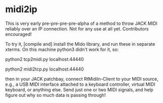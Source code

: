 # midi2ip
This is very early pre-pre-pre-pre-alpha of a method to throw JACK MIDI reliably over an IP connection.  Not for any use at all yet.  Contributors encouraged!

To try it, [compile and] install the Mido library, and run these in separate xterms.  On this machine python3 didn't work for it, so:

python2 tcp2midi.py localhost:44440

python2 midi2tcp.py localhost:44440

then in your JACK patchbay, connect RtMidiIn-Client to your MIDI source, e.g., a USB MIDI interface attached to a keyboard controller, virtual MIDI keyboard, or anything else.  Send just one or two MIDI signals, and help figure out why so much data is passing through!
